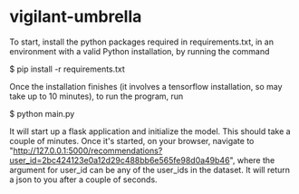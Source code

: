 # vigilant-umbrella


To start, install the python packages required in requirements.txt, in an environment with a valid Python installation, by running the command

$ pip install -r requirements.txt

Once the installation finishes (it involves a tensorflow installation, so may take up to 10 minutes), to run the program, run

$ python main.py

It will start up a flask application and initialize the model.  This should take a couple of minutes. Once it's started, on your browser, navigate to "http://127.0.0.1:5000/recommendations?user_id=2bc424123e0a12d29c488bb6e565fe98d0a49b46", where the argument for user_id can be any of the user_ids in the dataset. It will return a json to you after a couple of seconds.

